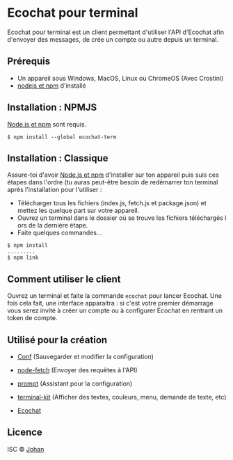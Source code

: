 # Ecochat pour terminal

Ecochat pour terminal est un client permettant d'utiliser l'API d'Ecochat afin d'envoyer des messages, de crée un compte ou autre depuis un terminal.

## Prérequis

* Un appareil sous Windows, MacOS, Linux ou ChromeOS (Avec Crostini)
* [nodejs et npm](https://nodejs.org) d'installé


## Installation : NPMJS

[Node.js et npm](https://nodejs.org) sont requis.

```
$ npm install --global ecochat-term
```


## Installation : Classique

Assure-toi d'avoir [Node.js et npm](https://nodejs.org) d'installer sur ton appareil puis suis ces étapes dans l'ordre (tu auras peut-être besoin de redémarrer ton terminal après l'installation pour l'utiliser :

- Télécharger tous les fichiers (index.js, fetch.js et package.json) et mettez les quelque part sur votre appareil.
- Ouvrez un terminal dans le dossier où se trouve les fichiers téléchargés lors de la dernière étape.
- Faite quelques commandes...
```
$ npm install
.........
$ npm link
```


## Comment utiliser le client

Ouvrez un terminal et faite la commande `ecochat` pour lancer Ecochat. Une fois cela fait, une interface apparaitra : si c'est votre premier démarrage vous serez invité à créer un compte ou à configurer Ecochat en rentrant un token de compte.


## Utilisé pour la création

* [Conf](https://www.npmjs.com/package/) (Sauvegarder et modifier la configuration)
* [node-fetch](https://www.npmjs.com/package/) (Envoyer des requêtes à l'API)
* [prompt](https://www.npmjs.com/package/) (Assistant pour la configuration)
* [terminal-kit](https://www.npmjs.com/package/) (Afficher des textes, couleurs, menu, demande de texte, etc)

* [Ecochat](https://github.com/ecochat/website)


## Licence

ISC © [Johan](https://johan-perso.glitch.me)